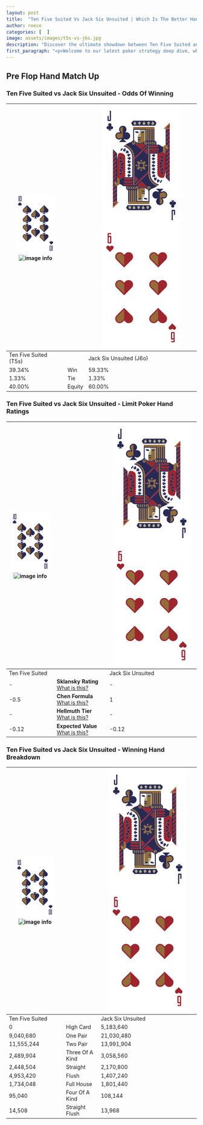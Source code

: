 ```yaml
---
layout: post
title:  "Ten Five Suited Vs Jack Six Unsuited | Which Is The Better Hand In Poker? A Complete Guide"
author: reece
categories: [  ]
image: assets/images/t5s-vs-j6o.jpg
description: "Discover the ultimate showdown between Ten Five Suited and Jack Six Unsuited in poker! Uncover the odds, strategies, and scenarios where one hand triumphs over the other. Get ready to up your poker game with this thrilling analysis."
first_paragraph: "<p>Welcome to our latest poker strategy deep dive, where we're pitting two distinct hands against each other in a high-stakes showdown: Ten Five Suited vs Jack Six Unsuited.</p><p>In the dynamic world of poker, every decision counts, and knowing which hand holds the upper hand is key to your success at the table.</p><p>In this article, we'll dissect these two hands, explore the scenarios where one dominates the other, and equip you with the knowledge to make strategic choices that can tip the odds in your favor.</p><p>Get ready to unravel the intriguing dynamics of these poker hands and elevate your game to new heights.</p>"
---
```




[comment]: # (sp0)

## Pre Flop Hand Match Up

<div class="table hand-ratings" markdown="1"> 



### Ten Five Suited vs Jack Six Unsuited - Odds Of Winning


    
| ![image info](assets/images/hand1/T.png) ![image info](assets/images/hand1/5s.png) |  | ![image info](assets/images/hand2/J.png) ![image info](assets/images/hand2/6o.png) |
| -------- | -------- | -------- |
| Ten Five Suited (T5s) |  | Jack Six Unsuited (J6o) |
| 39.34% | Win | 59.33% |
| 1.33% | Tie | 1.33% |
| 40.00% | Equity | 60.00% |




[comment]: # (sp1)



### Ten Five Suited vs Jack Six Unsuited - Limit Poker Hand Ratings


    
| ![image info](assets/images/hand1/T.png) ![image info](assets/images/hand1/5s.png) |  | ![image info](assets/images/hand2/J.png) ![image info](assets/images/hand2/6o.png) |
| -------- | -------- | -------- |
| Ten Five Suited |  | Jack Six Unsuited |
| - | **Sklansky Rating** [What is this?](/sklansky-rating-explained) | - |
| -0.5 | **Chen Formula** [What is this?](/chen-formula-explained) | 1 |
| - | **Hellmuth Tier** [What is this?](/Hellmuth-tier-explained) | - |
| -0.12 | **Expected Value** [What is this?](/expected-value-explained) | -0.12 |




[comment]: # (sp2)



### Ten Five Suited vs Jack Six Unsuited - Winning Hand Breakdown


    
| ![image info](assets/images/hand1/T.png) ![image info](assets/images/hand1/5s.png) |  | ![image info](assets/images/hand2/J.png) ![image info](assets/images/hand2/6o.png) |
| -------- | -------- | -------- |
| Ten Five Suited |  | Jack Six Unsuited |
| 0 | High Card | 5,183,640 |
| 9,040,680 | One Pair | 21,030,480 |
| 11,555,244 | Two Pair | 13,991,904 |
| 2,489,904 | Three Of A Kind | 3,058,560 |
| 2,448,504 | Straight | 2,170,800 |
| 4,953,420 | Flush | 1,407,240 |
| 1,734,048 | Full House | 1,801,440 |
| 95,040 | Four Of A Kind | 108,144 |
| 14,508 | Straight Flush | 13,968 |




[comment]: # (sp3)



</div>

[comment]: # (sp4)



[comment]: # (sp5)

